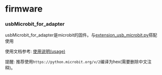 # firmware

### usbMicrobit_for_adapter
usbMicrobit_for_adapter是microbit的固件。与[extension_usb_microbit.py](https://github.com/CodeLabClub/codelab_adapter_extensions/blob/master/extensions_v3/extension_usb_microbit.py)搭配使用

使用文档参考: [使用说明(usage)](https://codelab-adapter-docs.codelab.club/user_guide/usage/)

提醒: 推荐使用`https://python.microbit.org/v/2`编译为hex(需要删除中文注释)。
